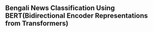  ## Bengali News Classification Using BERT(Bidirectional Encoder Representations from Transformers) 
 
 
